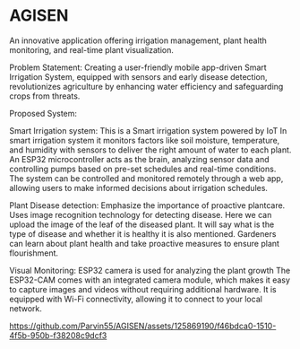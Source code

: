 # AGISEN
An innovative application offering irrigation management, plant health monitoring, and real-time plant visualization.


Problem Statement:
Creating a user-friendly mobile app-driven Smart Irrigation System, equipped with sensors and early disease detection, revolutionizes agriculture by enhancing water efficiency and safeguarding crops from threats.

Proposed System:

Smart Irrigation system:
This is a Smart irrigation system powered by IoT
In smart irrigation system it  monitors factors like soil moisture, temperature, and humidity with sensors to deliver the right amount of water to each plant. 
An ESP32 microcontroller acts as the brain, analyzing sensor data and controlling pumps based on pre-set schedules and real-time conditions. 
The system can be controlled and monitored remotely through a web app, allowing users to make informed decisions about irrigation schedules.

Plant Disease detection:
Emphasize the importance of proactive plantcare.
Uses image recognition technology for detecting disease.
Here we can upload the image of the leaf of the diseased plant.
It will say what is the type of disease and  whether it is healthy it is also mentioned. 
Gardeners can learn about plant health and take proactive measures to ensure plant flourishment.

Visual Monitoring:
ESP32 camera is used for analyzing the plant growth
The ESP32-CAM comes with an integrated camera module, which makes it easy to capture images and videos without requiring additional hardware.
It is equipped with Wi-Fi connectivity, allowing it to connect to your local network.


https://github.com/Parvin55/AGISEN/assets/125869190/f46bdca0-1510-4f5b-950b-f38208c9dcf3




